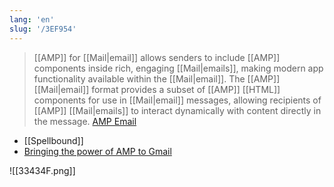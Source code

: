 ```yaml
---
lang: 'en'
slug: '/3EF954'
---
```


> [[AMP]] for [[Mail|email]] allows senders to include [[AMP]] components inside rich, engaging [[Mail|emails]], making modern app functionality available within the [[Mail|email]]. The [[AMP]] [[Mail|email]] format provides a subset of [[AMP]] [[HTML]] components for use in [[Mail|email]] messages, allowing recipients of [[AMP]] [[Mail|emails]] to interact dynamically with content directly in the message. [AMP Email](https://amp.dev/about/email)

- [[Spellbound]]
- [Bringing the power of AMP to Gmail](https://www.blog.google/products/g-suite/bringing-power-amp-gmail/)

![[33434F.png]]
